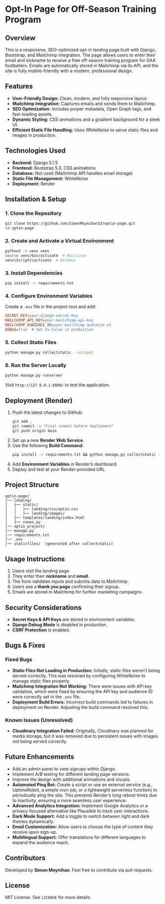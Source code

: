 # Opt-In Page for Off-Season Training Program

## Overview
This is a responsive, SEO-optimized opt-in landing page built with Django, Bootstrap, and Mailchimp integration. The page allows users to enter their email and nickname to receive a free off-season training program for GAA footballers. Emails are automatically stored in Mailchimp via its API, and the site is fully mobile-friendly with a modern, professional design.

## Features
- **User-Friendly Design:** Clean, modern, and fully responsive layout.
- **Mailchimp Integration:** Captures emails and sends them to Mailchimp.
- **SEO Optimization:** Includes proper metadata, Open Graph tags, and fast-loading assets.
- **Dynamic Styling:** CSS animations and a gradient background for a sleek UI.
- **Efficient Static File Handling:** Uses WhiteNoise to serve static files and images in production.

## Technologies Used
- **Backend:** Django 5.1.5
- **Frontend:** Bootstrap 5.3, CSS animations
- **Database:** Not used (Mailchimp API handles email storage)
- **Static File Management:** WhiteNoise
- **Deployment:** Render

## Installation & Setup

### 1. Clone the Repository
```bash
git clone https://github.com/SimonMoynihan33/optin-page.git
cd optin-page
```

### 2. Create and Activate a Virtual Environment
```bash
python3 -m venv venv
source venv/bin/activate  # Mac/Linux
venv\Scripts\activate  # Windows
```

### 3. Install Dependencies
```bash
pip install -r requirements.txt
```

### 4. Configure Environment Variables
Create a `.env` file in the project root and add:
```ini
SECRET_KEY=your-django-secret-key
MAILCHIMP_API_KEY=your-mailchimp-api-key
MAILCHIMP_AUDIENCE_ID=your-mailchimp-audience-id
DEBUG=True  # Set to False in production
```

### 5. Collect Static Files
```bash
python manage.py collectstatic --noinput
```

### 6. Run the Server Locally
```bash
python manage.py runserver
```
Visit `http://127.0.0.1:8000/` to test the application.

## Deployment (Render)
1. Push the latest changes to GitHub:
   ```bash
   git add .
   git commit -m "Final commit before deployment"
   git push origin main
   ```
2. Set up a new **Render Web Service**.
3. Use the following **Build Command**:
   ```bash
   pip install -r requirements.txt && python manage.py collectstatic --noinput
   ```
4. Add **Environment Variables** in Render’s dashboard.
5. Deploy and test at your Render-provided URL.

## Project Structure
```
optin-page/
│── landing/
│   ├── static/
│   │   ├── landing/css/optin.css
│   │   ├── landing/images/
│   ├── templates/landing/index.html
│   ├── views.py
│── optin_project/
│── manage.py
│── requirements.txt
│── .env
│── staticfiles/  (generated after collectstatic)
```

## Usage Instructions
1. Users visit the landing page.
2. They enter their **nickname** and **email**.
3. The form validates inputs and submits data to Mailchimp.
4. Users see a **thank you page** confirming their signup.
5. Emails are stored in Mailchimp for further marketing campaigns.

## Security Considerations
- **Secret Keys & API Keys** are stored in environment variables.
- **Django Debug Mode** is disabled in production.
- **CSRF Protection** is enabled.

## Bugs & Fixes
### Fixed Bugs
- **Static Files Not Loading in Production:** Initially, static files weren’t being served correctly. This was resolved by configuring WhiteNoise to manage static files properly.
- **Mailchimp Integration Not Working:** There were issues with API key validation, which were fixed by ensuring the API key and audience ID were correctly set in the `.env` file.
- **Deployment Build Errors:** Incorrect build commands led to failures in deployment on Render. Adjusting the build command resolved this.

### Known Issues (Unresolved)
- **Cloudinary Integration Failed:** Originally, Cloudinary was planned for media storage, but it was removed due to persistent issues with images not being served correctly.

## Future Enhancements
- Add an admin panel to view signups within Django.
- Implement A/B testing for different landing page versions.
- Improve the design with additional animations and visuals.
- **Automated Ping Bot:** Create a script or use an external service (e.g., UptimeRobot, a simple cron job, or a lightweight serverless function) to periodically ping the site. This prevents Render’s long reboot times due to inactivity, ensuring a more seamless user experience.
- **Advanced Analytics Integration:** Implement Google Analytics or a privacy-focused alternative like Plausible to track user interactions.
- **Dark Mode Support:** Add a toggle to switch between light and dark themes dynamically.
- **Email Customization:** Allow users to choose the type of content they receive upon sign-up.
- **Multilingual Support:** Offer translations for different languages to expand the audience reach.

## Contributors
Developed by **Simon Moynihan**. Feel free to contribute via pull requests.

## License
MIT License. See `LICENSE` for more details.
